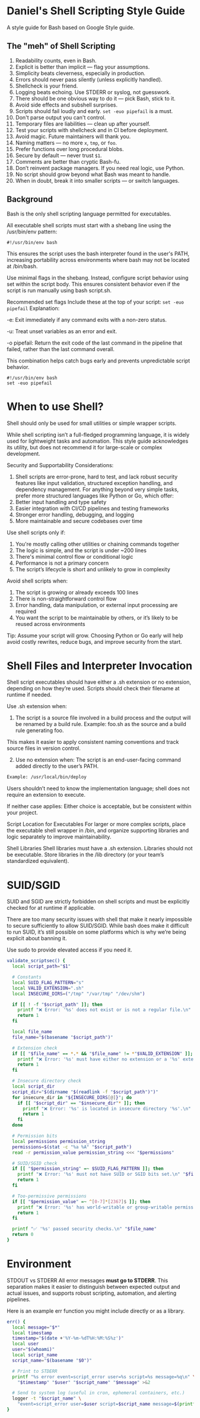 # Daniel's Shell Scripting Style Guide
A style guide for Bash based on Google Style guide. 

## The "meh" of Shell Scripting
1. Readability counts, even in Bash.
2. Explicit is better than implicit — flag your assumptions.
3. Simplicity beats cleverness, especially in production.
4. Errors should never pass silently (unless explicitly handled).
5. Shellcheck is your friend.
6. Logging beats echoing. Use STDERR or syslog, not guesswork.
7. There should be one obvious way to do it — pick Bash, stick to it.
8. Avoid side effects and subshell surprises.
9. Scripts should fail loudly and early. `set -euo pipefail` is a must.
10. Don't parse output you can't control.
11. Temporary files are liabilities — clean up after yourself.
12. Test your scripts with shellcheck and in CI before deployment.
13. Avoid magic. Future maintainers will thank you.
14. Naming matters — no more `x`, `tmp`, or `foo`.
15. Prefer functions over long procedural blobs.
16. Secure by default — never trust `$1`.
17. Comments are better than cryptic Bash-fu.
18. Don’t reinvent package managers. If you need real logic, use Python.
19. No script should grow beyond what Bash was meant to handle.
20. When in doubt, break it into smaller scripts — or switch languages.

## Background
Bash is the only shell scripting language permitted for executables.

All executable shell scripts must start with a shebang line using the /usr/bin/env pattern:

`#!/usr/bin/env bash`

This ensures the script uses the bash interpreter found in the user's PATH, increasing portability across environments where bash may not be located at /bin/bash.

Use minimal flags in the shebang. Instead, configure script behavior using set within the script body. This ensures consistent behavior even if the script is run manually using bash script.sh.

Recommended set flags
Include these at the top of your script:
`set -euo pipefail`
Explanation:

-e: Exit immediately if any command exits with a non-zero status.

-u: Treat unset variables as an error and exit.

-o pipefail: Return the exit code of the last command in the pipeline that failed, rather than the last command overall.

This combination helps catch bugs early and prevents unpredictable script behavior.

```
#!/usr/bin/env bash
set -euo pipefail
```

# When to use Shell? 
Shell should only be used for small utilities or simple wrapper scripts.

While shell scripting isn’t a full-fledged programming language, it is widely used for lightweight tasks and automation. This style guide acknowledges its utility, but does not recommend it for large-scale or complex development.

Security and Supportability Considerations:
1. Shell scripts are error-prone, hard to test, and lack robust security features like input validation, structured exception handling, and dependency management. For anything beyond very simple tasks, prefer more structured languages like Python or Go, which offer:
2. Better input handling and type safety
3. Easier integration with CI/CD pipelines and testing frameworks
4. Stronger error handling, debugging, and logging
5. More maintainable and secure codebases over time

Use shell scripts only if:
1. You're mostly calling other utilities or chaining commands together
2. The logic is simple, and the script is under ~200 lines
3. There's minimal control flow or conditional logic
4. Performance is not a primary concern
5. The script’s lifecycle is short and unlikely to grow in complexity

Avoid shell scripts when:
1. The script is growing or already exceeds 100 lines
2. There is non-straightforward control flow
3. Error handling, data manipulation, or external input processing are required
4. You want the script to be maintainable by others, or it’s likely to be reused across environments

Tip: 
Assume your script will grow. Choosing Python or Go early will help avoid costly rewrites, reduce bugs, and improve security from the start.

# Shell Files and Interpreter Invocation
Shell script executables should have either a .sh extension or no extension, depending on how they’re used. Scripts should check their filename at runtime if needed.

Use .sh extension when:
1. The script is a source file involved in a build process and the output will be renamed by a build rule.
Example: foo.sh as the source and a build rule generating foo.

This makes it easier to apply consistent naming conventions and track source files in version control.

2. Use no extension when:
The script is an end-user-facing command added directly to the user’s PATH.
``` bash
Example: /usr/local/bin/deploy
```

Users shouldn’t need to know the implementation language; shell does not require an extension to execute.

If neither case applies:
Either choice is acceptable, but be consistent within your project.

Script Location for Executables
For larger or more complex scripts, place the executable shell wrapper in /bin, and organize supporting libraries and logic separately to improve maintainability.

Shell Libraries
Shell libraries must have a .sh extension. 
Libraries should not be executable.
Store libraries in the /lib directory (or your team’s standardized equivalent).

# SUID/SGID
SUID and SGID are strictly forbidden on shell scripts and must be explicitly checked for at runtime if applicable.

There are too many security issues with shell that make it nearly impossible to secure sufficiently to allow SUID/SGID. While bash does make it difficult to run SUID, it’s still possible on some platforms which is why we’re being explicit about banning it.

Use sudo to provide elevated access if you need it.


```bash
validate_scriptsec() {
  local script_path="$1"

  # Constants
  local SUID_FLAG_PATTERN="s"
  local VALID_EXTENSION=".sh"
  local INSECURE_DIRS=("/tmp" "/var/tmp" "/dev/shm")

  if [[ ! -f "$script_path" ]]; then
    printf "❌ Error: '%s' does not exist or is not a regular file.\n" "$script_path" >&2
    return 1
  fi

  local file_name
  file_name="$(basename "$script_path")"

  # Extension check
  if [[ "$file_name" == *.* && "$file_name" != *"$VALID_EXTENSION" ]]; then
    printf "❌ Error: '%s' must have either no extension or a '%s' extension.\n" "$file_name" "$VALID_EXTENSION" >&2
    return 1
  fi

  # Insecure directory check
  local script_dir
  script_dir="$(dirname "$(readlink -f "$script_path")")"
  for insecure_dir in "${INSECURE_DIRS[@]}"; do
    if [[ "$script_dir" == "$insecure_dir"* ]]; then
      printf "❌ Error: '%s' is located in insecure directory '%s'.\n" "$file_name" "$insecure_dir" >&2
      return 1
    fi
  done

  # Permission bits
  local permissions permission_string
  permissions=$(stat -c "%a %A" "$script_path")
  read -r permission_value permission_string <<< "$permissions"

  # SUID/SGID check
  if [[ "$permission_string" =~ $SUID_FLAG_PATTERN ]]; then
    printf "❌ Error: '%s' must not have SUID or SGID bits set.\n" "$file_name" >&2
    return 1
  fi

  # Too-permissive permissions
  if [[ "$permission_value" =~ ^[0-7]*[2367]$ ]]; then
    printf "❌ Error: '%s' has world-writable or group-writable permissions (%s).\n" "$file_name" "$permission_value" >&2
    return 1
  fi

  printf "✅ '%s' passed security checks.\n" "$file_name"
  return 0
}
```

# Environment

STDOUT vs STDERR
All error messages **must go to STDERR**. This separation makes it easier to distinguish between expected output and actual issues, and supports robust scripting, automation, and alerting pipelines.

Here is an example err function you might include directly or as a library.
```bash
err() {
  local message="$*"
  local timestamp
  timestamp="$(date +'%Y-%m-%dT%H:%M:%S%z')"
  local user
  user="$(whoami)"
  local script_name
  script_name="$(basename "$0")"

  # Print to STDERR
  printf "%s error event=script_error user=%s script=%s message=%q\n" \
    "$timestamp" "$user" "$script_name" "$message" >&2

  # Send to system log (useful in cron, ephemeral containers, etc.)
  logger -t "$script_name" \
    "event=script_error user=$user script=$script_name message=$(printf "%q" "$message")"
}

